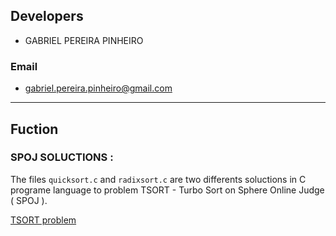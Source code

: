 ## Developers
- GABRIEL PEREIRA PINHEIRO
### Email
- gabriel.pereira.pinheiro@gmail.com

_________________________________________________________________________________________________________________________________________
## Fuction

### SPOJ SOLUCTIONS :

The files ```quicksort.c```  and ```radixsort.c``` are two differents soluctions in C programe language to problem TSORT - Turbo Sort on Sphere Online Judge ( SPOJ ).


[TSORT problem](http://br.spoj.com/problems/TSORT/)

